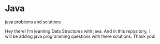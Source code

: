 # Java
java problems and solutions


Hey there! I'm learning Data Structures with java.
And in this repository, I will be adding java programming questions with there solutions.
Thank you!

